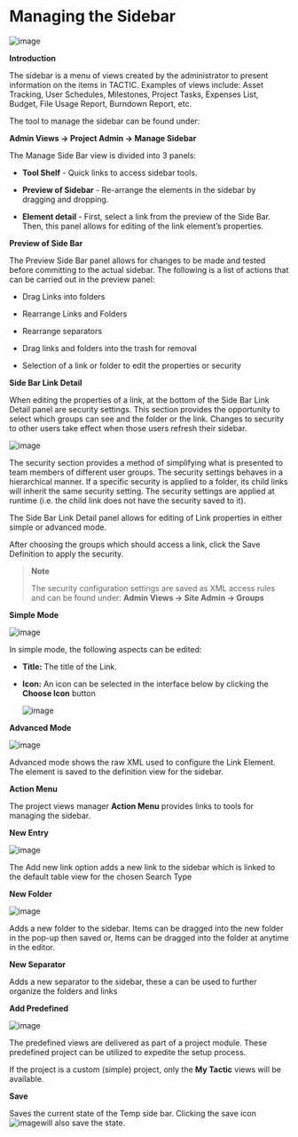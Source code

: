 # Managing the Sidebar

![image](media/1_managing_sidebar_overview.png)

**Introduction**

The sidebar is a menu of views created by the administrator to present
information on the items in TACTIC. Examples of views include: Asset
Tracking, User Schedules, Milestones, Project Tasks, Expenses List,
Budget, File Usage Report, Burndown Report, etc.

The tool to manage the sidebar can be found under:

**Admin Views → Project Admin → Manage Sidebar**

The Manage Side Bar view is divided into 3 panels:

-   **Tool Shelf** - Quick links to access sidebar tools.

-   **Preview of Sidebar** - Re-arrange the elements in the sidebar by
    dragging and dropping.

-   **Element detail** - First, select a link from the preview of the Side Bar. Then, this panel allows for editing of the link element’s properties.

**Preview of Side Bar**

The Preview Side Bar panel allows for changes to be made and tested
before committing to the actual sidebar. The following is a list of
actions that can be carried out in the preview panel:

-   Drag Links into folders

-   Rearrange Links and Folders

-   Rearrange separators

-   Drag links and folders into the trash for removal

-   Selection of a link or folder to edit the properties or security

**Side Bar Link Detail**

When editing the properties of a link, at the bottom of the Side Bar
Link Detail panel are security settings. This section provides the
opportunity to select which groups can see and the folder or the link.
Changes to security to other users take effect when those users refresh
their sidebar.

![image](media/2_managing_sidebar_security_settings.png)

The security section provides a method of simplifying what is presented
to team members of different user groups. The security settings behaves
in a hierarchical manner. If a specific security is applied to a folder,
its child links will inherit the same security setting. The security
settings are applied at runtime (i.e. the child link does not have the
security saved to it).

The Side Bar Link Detail panel allows for editing of Link properties in
either simple or advanced mode.

After choosing the groups which should access a link, click the Save
Definition to apply the security.

> **Note**
>
> The security configuration settings are saved as XML access rules and
> can be found under: **Admin Views → Site Admin → Groups**

**Simple Mode**

![image](media/3_managing_sidebar_side_bar_link_detail.png)

In simple mode, the following aspects can be edited:

-   **Title:** The title of the Link.

-   **Icon:** An icon can be selected in the interface below by clicking the
    **Choose Icon** button

    ![image](media/4_managing_sidebar_icon_chooser.png)

**Advanced Mode**

![image](media/5_managing_sidebar_advanced.png)

Advanced mode shows the raw XML used to configure the Link Element. The
element is saved to the definition view for the sidebar.

**Action Menu**

The project views manager **Action Menu** provides links to tools for
managing the sidebar.

**New Entry**

![image](media/6_managing_sidebar_action_menu.png)

The Add new link option adds a new link to the sidebar which is linked
to the default table view for the chosen Search Type

**New Folder**

![image](media/7_managing_sidebar_new_folder.png)

Adds a new folder to the sidebar. Items can be dragged into the new
folder in the pop-up then saved or, Items can be dragged into the folder
at anytime in the editor.

**New Separator**

Adds a new separator to the sidebar, these a can be used to further
organize the folders and links

**Add Predefined**

![image](media/8_managing_sidebar_predefined.png)

The predefined views are delivered as part of a project module. These
predefined project can be utilized to expedite the setup process.

If the project is a custom (simple) project, only the **My Tactic** views
will be available.

**Save**

Saves the current state of the Temp side bar. Clicking the save icon
![image](media/9_managing_sidebar_save.png)will also save the state.
